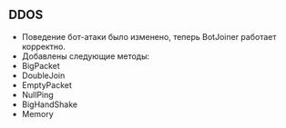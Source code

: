 ## DDOS
- Поведение бот-атаки было изменено, теперь BotJoiner работает корректно.
- Добавлены следующие методы:
 -  BigPacket 
 - DoubleJoin
 - EmptyPacket
 - NullPing
 - BigHandShake
 - Memory 
